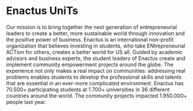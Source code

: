 
# Enactus UniTs

Our mission is to bring together the next generation of entrepreneurial leaders to create a better, more sustainable world through innovation and the positive power of business. Enactus is an international non-profit organization that believes investing in students, who take ENtrepreneurial ACTion for others, creates a better world for US all. Guided by academic advisors and business experts, the student leaders of Enactus create and implement community empowerment projects around the globe. The experience not only makes a real impact on communities: addressing real problems enables students to develop the professional skills and talents that are essential in an ever-more complicated environment. Enactus has 70.500+ participating students at 1.700+ universities in 36 different countries around the world. The community projects impacted 1.950.000+ people last year.
